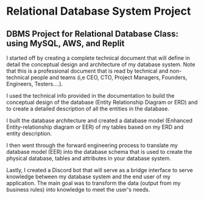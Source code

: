 # Relational Database System Project
## DBMS Project for Relational Database Class: using MySQL, AWS, and Replit

I started off by creating a complete technical document that will define in detail the conceptual design and architecture of my database system. Note that this is a professional document that is read by technical and non-technical people and teams (i,e CEO, CTO, Project Managers, Founders, Engineers, Testers....).

I used the technical info provided in the documentation to build the conceptual design of the database (Entity Relationship Diagram or ERD) and to create a detailed description of all the entities in the database.

I built the database architecture and created a database model (Enhanced Entity-relationship diagram or EER) of my tables based on my ERD and entity description.

I then went through the forward engineering process to translate my database model (EER) into the database schema that is used to create the physical database, tables and attributes in your database system.

Lastly, I created a Discord bot that will serve as a bridge interface to serve knowledge between my database system and the end user of my application. The main goal was to transform the data (output from my business rules) into knowledge to meet the user's needs.
